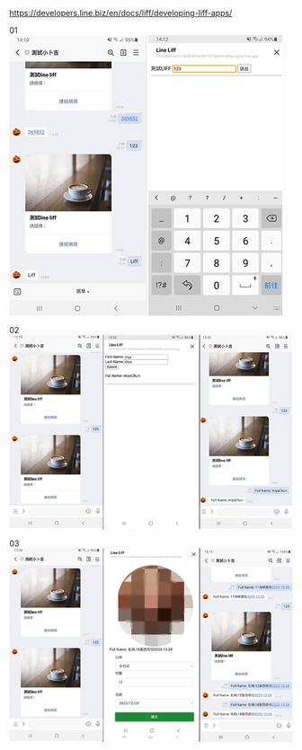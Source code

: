 https://developers.line.biz/en/docs/liff/developing-liff-apps/  
  
01  
![image](https://github.com/miyachun/line-liff/blob/main/demo01.png)  
  

  
02  
![image](https://github.com/miyachun/line-liff/blob/main/demo02.png)  
  

03  
![image](https://github.com/miyachun/line-liff/blob/main/demo03.png)  
  
  



  